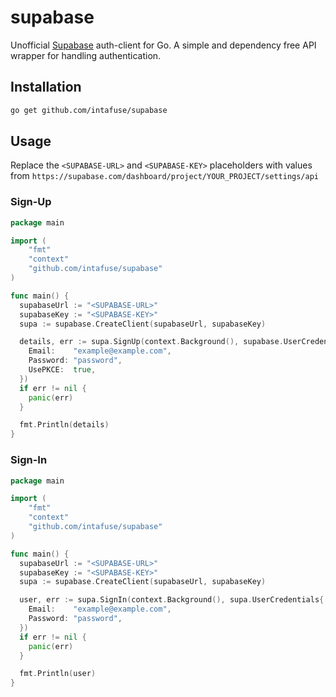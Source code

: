 # supabase

Unofficial [Supabase](https://supabase.io) auth-client for Go. A simple and dependency free API wrapper for handling authentication.

## Installation

```sh
go get github.com/intafuse/supabase
```

## Usage

Replace the `<SUPABASE-URL>` and `<SUPABASE-KEY>` placeholders with values from `https://supabase.com/dashboard/project/YOUR_PROJECT/settings/api`

### Sign-Up

```go
package main

import (
    "fmt"
    "context"
    "github.com/intafuse/supabase"
)

func main() {
  supabaseUrl := "<SUPABASE-URL>"
  supabaseKey := "<SUPABASE-KEY>"
  supa := supabase.CreateClient(supabaseUrl, supabaseKey)

  details, err := supa.SignUp(context.Background(), supabase.UserCredentials{
    Email:    "example@example.com",
    Password: "password",
    UsePKCE:  true,
  })
  if err != nil {
    panic(err)
  }

  fmt.Println(details)
}
```

### Sign-In

```go
package main

import (
    "fmt"
    "context"
    "github.com/intafuse/supabase"
)

func main() {
  supabaseUrl := "<SUPABASE-URL>"
  supabaseKey := "<SUPABASE-KEY>"
  supa := supabase.CreateClient(supabaseUrl, supabaseKey)

  user, err := supa.SignIn(context.Background(), supa.UserCredentials{
    Email:    "example@example.com",
    Password: "password",
  })
  if err != nil {
    panic(err)
  }

  fmt.Println(user)
}
```
